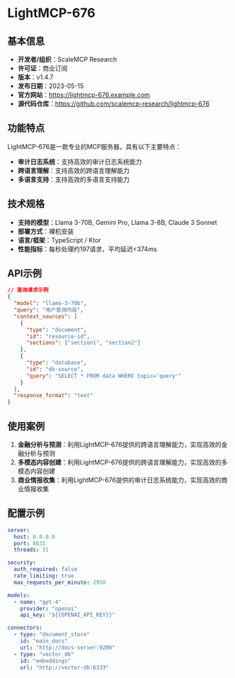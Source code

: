 # LightMCP-676

## 基本信息

- **开发者/组织**：ScaleMCP Research
- **许可证**：商业订阅
- **版本**：v1.4.7
- **发布日期**：2023-05-15
- **官方网站**：https://lightmcp-676.example.com
- **源代码仓库**：https://github.com/scalemcp-research/lightmcp-676

## 功能特点

LightMCP-676是一款专业的MCP服务器，具有以下主要特点：

- **审计日志系统**：支持高效的审计日志系统能力
- **跨语言理解**：支持高效的跨语言理解能力
- **多语言支持**：支持高效的多语言支持能力


## 技术规格

- **支持的模型**：Llama 3-70B, Gemini Pro, Llama 3-8B, Claude 3 Sonnet
- **部署方式**：裸机安装
- **语言/框架**：TypeScript / Ktor
- **性能指标**：每秒处理约197请求，平均延迟<374ms

## API示例

```json
// 查询请求示例
{
  "model": "llama-3-70b",
  "query": "用户查询内容",
  "context_sources": [
    {
      "type": "document",
      "id": "resource-id",
      "sections": ["section1", "section2"]
    },
    {
      "type": "database",
      "id": "db-source",
      "query": "SELECT * FROM data WHERE topic='query'"
    }
  ],
  "response_format": "text"
}
```

## 使用案例

1. **金融分析与预测**：利用LightMCP-676提供的跨语言理解能力，实现高效的金融分析与预测
2. **多模态内容创建**：利用LightMCP-676提供的跨语言理解能力，实现高效的多模态内容创建
3. **商业情报收集**：利用LightMCP-676提供的审计日志系统能力，实现高效的商业情报收集


## 配置示例

```yaml
server:
  host: 0.0.0.0
  port: 8631
  threads: 31

security:
  auth_required: false
  rate_limiting: true
  max_requests_per_minute: 2958

models:
  - name: "gpt-4"
    provider: "openai"
    api_key: "${{OPENAI_API_KEY}}"

connectors:
  - type: "document_store"
    id: "main_docs"
    url: "http://docs-server:9200"
  - type: "vector_db"
    id: "embeddings"
    url: "http://vector-db:6333"
```
